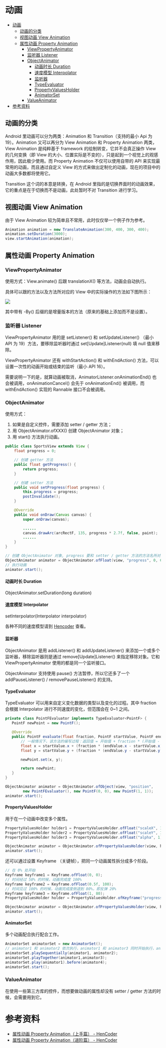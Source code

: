 # 动画
<!-- TOC -->

- [动画](#%E5%8A%A8%E7%94%BB)
    - [动画的分类](#%E5%8A%A8%E7%94%BB%E7%9A%84%E5%88%86%E7%B1%BB)
    - [视图动画 View Animation](#%E8%A7%86%E5%9B%BE%E5%8A%A8%E7%94%BB-view-animation)
    - [属性动画 Property Animation](#%E5%B1%9E%E6%80%A7%E5%8A%A8%E7%94%BB-property-animation)
        - [ViewPropertyAnimator](#viewpropertyanimator)
        - [监听器 Listener](#%E7%9B%91%E5%90%AC%E5%99%A8-listener)
        - [ObjectAnimator](#objectanimator)
            - [动画时长 Duration](#%E5%8A%A8%E7%94%BB%E6%97%B6%E9%95%BF-duration)
            - [速度模型 Interpolator](#%E9%80%9F%E5%BA%A6%E6%A8%A1%E5%9E%8B-interpolator)
            - [监听器](#%E7%9B%91%E5%90%AC%E5%99%A8)
            - [TypeEvaluator](#typeevaluator)
            - [PropertyValuesHolder](#propertyvaluesholder)
            - [AnimatorSet](#animatorset)
        - [ValueAnimator](#valueanimator)
- [参考资料](#%E5%8F%82%E8%80%83%E8%B5%84%E6%96%99)

<!-- /TOC -->

## 动画的分类

Android 里动画可以分为两类：Animation 和 Transition（支持的最小 Api 为 19）。Animation 又可以再分为 View Animation 和 Property Animation 两类，View Animation 是纯粹基于 framework 的绘制转变，它并不会真正操作 View 的几何变换（即 View 的大小、位置实际是不变的），只是起到一个视觉上的观感作用，因此极少使用。而 Property Animation 不仅可以使用自带的 API 来实现最常用的动画，而且通过自定义 View 的方式来做出定制化的动画，现在的项目中的动画大多数都将使用它。

Transition 这个词的本意是转换，在 Android 里指的是切换界面时的动画效果，它的重点是在于切换而不是动画，此处暂时不对 Transition 进行学习。

## 视图动画 View Animation

由于 View Animation 较为简单且不常用，此时仅仅举一个例子作为参考。

```java
Animation animation = new TranslateAnimation(300, 400, 300, 400);
animation.setDuration(3000);
view.startAnimation(animation);
```

## 属性动画 Property Animation

### ViewPropertyAnimator 

使用方式：View.animate() 后跟 translationX() 等方法，动画会自动执行。

具体可以跟的方法以及方法所对应的 View 中的实际操作的方法如下图所示：

<img src="../pictures//006tKfTcgy1fj7x3rm1xxj30u50laq6y.jpg"/>

其中带有 -By() 后缀的是增量版本的方法（原来的基础上添加而不是设置）。

### 监听器 Listener

ViewPropertyAnimator 用的是 setListener() 和 setUpdateListener() （最小 API 为 19）方法，要移除监听器时通过 set[Update]Listener(null) 填 null 值来移除。

ViewPropertyAnimator 还有 withStartAction() 和 withEndAction() 方法，可以设置一次性的动画开始或结束的监听（最小 API 16）。

需要说明一下的是，就算动画被取消，AnimatorListener.onAnimationEnd() 也会被调用，onAnimationCancel() 会先于 onAnimationEnd() 被调用，而 withEndAction() 实现的 Rannable 接口不会被调用。

### ObjectAnimator

使用方式：

  1. 如果是自定义控件，需要添加 setter / getter 方法；
  2. 用 ObjectAnimator.ofXXX() 创建 ObjectAnimator 对象；
  3. 用 start() 方法执行动画。

```java
public class SportsView extends View {  
    float progress = 0;

    // 创建 getter 方法
    public float getProgress() {
        return progress;
    }

    // 创建 setter 方法
    public void setProgress(float progress) {
        this.progress = progress;
        postInvalidate();
    }

    @Override
    public void onDraw(Canvas canvas) {
        super.onDraw(canvas);

        ......
        canvas.drawArc(arcRectF, 135, progress * 2.7f, false, paint);
        ......
    }
}

// 创建 ObjectAnimator 对象, progress 要和 setter / getter 方法的方法名所对应。
ObjectAnimator animator = ObjectAnimator.ofFloat(view, "progress", 0, 65);  
// 执行动画
animator.start();  
```

#### 动画时长 Duration

ObjectAnimator.setDuration(long duration)

#### 速度模型 Interpolator

setInterpolator(Interpolator interpolator)

各种不同的速度模型请到 [Hencoder](https://hencoder.com/ui-1-6/) 查看。

#### 监听器

ObjectAnimator 是用 addListener() 和 addUpdateListener() 来添加一个或多个监听器，移除监听器则是通过 remove[Update]Listener() 来指定移除对象。它和 ViewPropertyAnimator 使用的都是同一个监听接口。

ObjectAnimator 支持使用 pause() 方法暂停，所以它还多了一个 addPauseListener() / removePauseListener() 的支持。

#### TypeEvaluator

TypeEvaluator 可以用来自定义变化数据的类型以及变化的过程。其中 fraction 会根据 Interpolator 进行不同速度的变化，但范围会在 0~1 之间。

```java
private class PointFEvaluator implements TypeEvaluator<PointF> {  
   PointF newPoint = new PointF();

   @Override
   public PointF evaluate(float fraction, PointF startValue, PointF endValue) {
       // 一般情况下，该方法的编写过程：返回值 = 开始值 + fraction * (开始值 - 最终值)
       float x = startValue.x + (fraction * (endValue.x - startValue.x));
       float y = startValue.y + (fraction * (endValue.y - startValue.y));

       newPoint.set(x, y);

       return newPoint;
   }
}

ObjectAnimator animator = ObjectAnimator.ofObject(view, "position",  
        new PointFEvaluator(), new PointF(0, 0), new PointF(1, 1));
animator.start(); 
```

#### PropertyValuesHolder 

用于在一个动画中改变多个属性。

```java
PropertyValuesHolder holder1 = PropertyValuesHolder.ofFloat("scaleX", 1);  
PropertyValuesHolder holder2 = PropertyValuesHolder.ofFloat("scaleY", 1);  
PropertyValuesHolder holder3 = PropertyValuesHolder.ofFloat("alpha", 1);

ObjectAnimator animator = ObjectAnimator.ofPropertyValuesHolder(view, holder1, holder2, holder3)  
animator.start();  
```

还可以通过设置 Keyframe （关键帧），把同一个动画属性拆分成多个阶段。

```java
// 在 0% 处开始
Keyframe keyframe1 = Keyframe.ofFloat(0, 0);  
// 时间经过 50% 的时候，动画完成度 100%
Keyframe keyframe2 = Keyframe.ofFloat(0.5f, 100);  
// 时间见过 100% 的时候，动画完成度倒退到 80%，即反弹 20%
Keyframe keyframe3 = Keyframe.ofFloat(1, 80);  
PropertyValuesHolder holder = PropertyValuesHolder.ofKeyframe("progress", keyframe1, keyframe2, keyframe3);

ObjectAnimator animator = ObjectAnimator.ofPropertyValuesHolder(view, holder);  
animator.start();  
```

#### AnimatorSet 

多个动画配合执行配合工作。

```java
AnimatorSet animatorSet = new AnimatorSet();
// animator1 和 animator2 依次执行，animator1 和 animator3 同时开始执行，animator4 先于 animator1 执行。
animatorSet.playSequentially(animator1, animator2);
animatorSet.playTogether(animator1,animator3);
animatorSet.play(animator1).before(animator4);  
animatorSet.start();
```

### ValueAnimator 

在使用一些第三方库的控件，而想要做动画的属性却没有 setter / getter 方法的时候，会需要用到它。


# 参考资料

- [属性动画 Property Animation（上手篇） - HenCoder](https://hencoder.com/ui-1-6/)
- [属性动画 Property Animation（进阶篇） - HenCoder](https://hencoder.com/ui-1-7/)